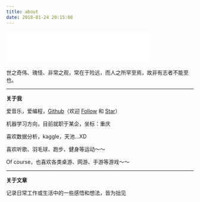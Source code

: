 ```yaml
---
title: about
date: 2018-01-24 20:15:08
---
```



<iframe frameborder="no" border="0" marginwidth="0" marginheight="0" width=388 height=86 src="//music.163.com/outchain/player?type=2&id=422104315&auto=1&height=66"></iframe>

世之奇伟、瑰怪、非常之观，常在于险远，而人之所罕至焉，故非有志者不能至也。
***

**关于我**

爱音乐，爱编程，[Github](https://github.com/fyingzhu)（欢迎 [Follow](https://github.com/fyingzhu) 和 [Star](https://github.com/fyingzhu)）

机器学习方向，目前就职于某企，坐标：重庆

喜欢数据分析，kaggle，天池...XD 

喜欢听歌、羽毛球、跑步、健身等运动～～

Of course，也喜欢各类桌游、网游、手游等游戏～～

---

**关于文章**

记录日常工作或生活中的一些感悟和想法，皆为拙见


